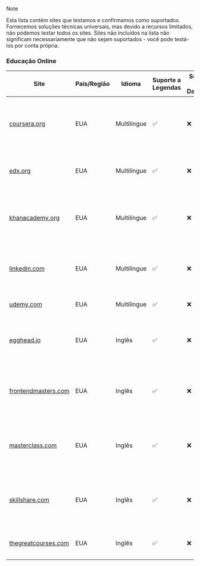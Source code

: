 > [!NOTE]
> Esta lista contém sites que testamos e confirmamos como suportados. Fornecemos soluções técnicas universais, mas devido a recursos limitados, não podemos testar todos os sites. Sites não incluídos na lista não significam necessariamente que não sejam suportados - você pode testá-los por conta própria.

### Educação Online

| Site                                                                          | País/Região | Idioma      | Suporte a Legendas | Suporte a Danmaku | Descrição                                                                                |
| ----------------------------------------------------------------------------- | ----------- | ----------- | ------------------ | ----------------- | ---------------------------------------------------------------------------------------- |
| <a href="https://coursera.org" target="_blank">coursera.org</a>               | EUA         | Multilíngue | ✅                 | ❌                | Uma plataforma de aprendizado online que oferece cursos de universidades e empresas      |
| <a href="https://edx.org" target="_blank">edx.org</a>                         | EUA         | Multilíngue | ✅                 | ❌                | Uma plataforma de aprendizado online fundada pela Harvard e pelo MIT                     |
| <a href="https://khanacademy.org" target="_blank">khanacademy.org</a>         | EUA         | Multilíngue | ✅                 | ❌                | Uma organização educacional sem fins lucrativos que oferece cursos online gratuitos      |
| <a href="https://linkedin.com" target="_blank">linkedin.com</a>               | EUA         | Multilíngue | ✅                 | ❌                | Cursos em vídeo no site de networking profissional (LinkedIn Learning)                   |
| <a href="https://udemy.com" target="_blank">udemy.com</a>                     | EUA         | Multilíngue | ✅                 | ❌                | Um mercado de aprendizado e ensino online                                                |
| <a href="https://egghead.io" target="_blank">egghead.io</a>                   | EUA         | Inglês      | ✅                 | ❌                | Uma plataforma para tutoriais em vídeo curtos e focados em desenvolvimento web           |
| <a href="https://frontendmasters.com" target="_blank">frontendmasters.com</a> | EUA         | Inglês      | ✅                 | ❌                | Uma plataforma para cursos aprofundados de JavaScript, Node.js e engenharia de front-end |
| <a href="https://masterclass.com" target="_blank">masterclass.com</a>         | EUA         | Inglês      | ✅                 | ❌                | Uma plataforma de streaming onde especialistas ensinam diversas matérias                 |
| <a href="https://skillshare.com" target="_blank">skillshare.com</a>           | EUA         | Inglês      | ✅                 | ❌                | Uma comunidade de aprendizado online para pessoas criativas e curiosas                   |
| <a href="https://thegreatcourses.com" target="_blank">thegreatcourses.com</a> | EUA         | Inglês      | ✅                 | ❌                | Uma série de cursos em áudio e vídeo de nível universitário                              |
